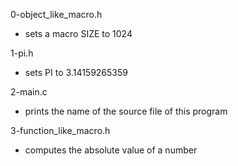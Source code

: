 0-object_like_macro.h
* sets a macro SIZE to 1024

1-pi.h
* sets PI to 3.14159265359

2-main.c
* prints the name of the source file of this program

3-function_like_macro.h
* computes the absolute value of a number


